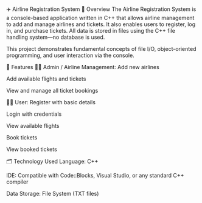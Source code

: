 ✈️ Airline Registration System
📌 Overview
The Airline Registration System is a console-based application written in C++ that allows airline management to add and manage airlines and tickets. It also enables users to register, log in, and purchase tickets. All data is stored in files using the C++ file handling system—no database is used.

This project demonstrates fundamental concepts of file I/O, object-oriented programming, and user interaction via the console.

🔧 Features
👨‍✈️ Admin / Airline Management:
Add new airlines

Add available flights and tickets

View and manage all ticket bookings

🧑‍💼 User:
Register with basic details

Login with credentials

View available flights

Book tickets

View booked tickets

🗂️ Technology Used
Language: C++

IDE: Compatible with Code::Blocks, Visual Studio, or any standard C++ compiler

Data Storage: File System (TXT files)
